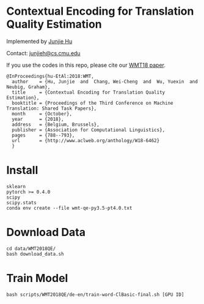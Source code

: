 Contextual Encoding for Translation Quality Estimation
===
Implemented by [Junjie Hu](http://www.cs.cmu.edu/~junjieh/)

Contact: junjieh@cs.cmu.edu

If you use the codes in this repo, please cite our [WMT18 paper](http://aclweb.org/anthology/W18-6462).

	@InProceedings{hu-EtAl:2018:WMT,
	  author    = {Hu, Junjie  and  Chang, Wei-Cheng  and  Wu, Yuexin  and  Neubig, Graham},
	  title     = {Contextual Encoding for Translation Quality Estimation},
	  booktitle = {Proceedings of the Third Conference on Machine Translation: Shared Task Papers},
	  month     = {October},
	  year      = {2018},
	  address   = {Belgium, Brussels},
	  publisher = {Association for Computational Linguistics},
	  pages     = {788--793},
	  url       = {http://www.aclweb.org/anthology/W18-6462}
	  }
	


Install 
==
    sklearn 
    pytorch >= 0.4.0
    scipy
    scipy.stats
    conda env create --file wmt-qe-py3.5-pt4.0.txt

Download Data
==
	cd data/WMT2018QE/
	bash download_data.sh

Train Model
==
    bash scripts/WMT2018QE/de-en/train-word-ClBasic-final.sh [GPU ID]
